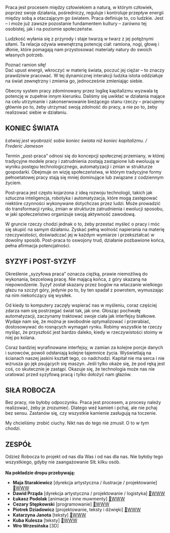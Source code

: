 Praca jest procesem między człowiekiem a naturą, w którym człowiek, poprzez swoje działania, pośredniczy, reguluje i kontroluje przepływ energii między sobą a otaczającym go światem. Praca definiuje to, co ludzkie. Jest – i może już zawsze pozostanie fundamentem kultury – zarówno tej osobistej, jak i na poziomie społeczeństw.

Ludzkość wyłania się z przyrody i staje twarzą w twarz z jej potężnymi siłami. Ta relacja ożywia wewnętrzną potencję ciał: ramiona, nogi, głowę i dłonie, które pomagają nam przystosować materiały natury do swoich własnych potrzeb.

Poznać ramion siłę!
<br>
Dać upust energii, wkroczyć w materię świata, poczuć jej ciężar – to znaczy prawdziwie pracować. W tej dynamicznej interakcji ludzka istota oddziałuje na świat zewnętrzny i zmienia go, jednocześnie zmieniając siebie.

Obecny system pracy zdominowany przez logikę kapitalizmu wyzwala tę potencję w zupełnie innym kierunku. Daliśmy się uwikłać w działania mające na celu utrzymanie i zakonserwowanie bieżącego stanu rzeczy – pracujemy głównie po to, żeby utrzymać swoją zdolność do pracy, a nie po to, żeby realizować siebie w działaniu.

## KONIEC ŚWIATA

_Łatwiej jest wyobrazić sobie koniec świata niż koniec kapitalizmu. / Frederic Jameson_

Termin „post-praca” odnosi się do koncepcji społecznej przemiany, w której tradycyjne modele pracy i zatrudnienia zostają zastąpione lub ewoluują w wyniku postępu technologicznego, automatyzacji i zmian w strukturze gospodarki. Obejmuje on wizję społeczeństwa, w którym tradycyjne formy pełnoetatowej pracy stają się mniej dominujące lub związane z codziennym życiem.

Post-praca jest często kojarzona z ideą rozwoju technologii, takich jak sztuczna inteligencja, robotyka i automatyzacja, które mogą zastępować niektóre czynności wykonywane dotychczas przez ludzi. Może prowadzić do transformacji rynku, zmian w strukturze zatrudnienia i ewolucji sposobu, w jaki społeczeństwo organizuje swoją aktywność zawodową.

W gruncie rzeczy chodzi jednak o to, żeby przestać myśleć o pracy i móc się skupić na samym działaniu. Zyskać pełną wolność napierania na materię rzeczywistości, doświadczać jej w każdym wymiarze i przekształcać w dowolny sposób. Post-praca to oswojony trud, działanie pozbawione końca, pełna afirmacja potencjalności.

## SYZYF i POST-SYZYF

Określenie „syzyfowa praca” oznacza ciężką, prawie niemożliwą do wykonania, bezcelową pracę. Nie mającą końca, z góry skazaną na niepowodzenie.
Syzyf został skazany przez bogów na wtaczanie wielkiego głazu na szczyt góry, jedynie po to, by ten spadał z powrotem, wymuszając na nim niekończący się wysiłek.

Od kiedy to komputery zaczęły wspierać nas w myśleniu, coraz częściej zdarza nam się postrzegać świat tak, jak one. Głosząc pochwałę automatyzacji, zaczynamy traktować swoje ciała jak interfejsy białkowe. Wydaje nam się, że można je swobodnie optymalizować i przerabiać, dostosowywać do rosnących wymagań rynku. Robimy wszystkie te rzeczy myśląc, że przyszłość jest bardzo daleko, kiedy w rzeczywistości stoimy w niej po kolana.

Coraz bardziej wyrafinowane interfejsy, w zamian za kolejne porcje danych i surowców, powoli odsłaniają kolejne tajemnice życia. Wyświetlają na ścianach naszej jaskini kształt tego, co nadchodzi. Kapitał nie ma serca i nie wzrusza go jęk psujących się maszyn. Jeśli tylko okaże się, że pod ręką jest coś, co skutecznie je zastąpi. Okazuje się, że technologia może nas nie uratować przed syzyfową pracą i tylko dołożyć nam głazów.

## SIŁA ROBOCZA

Bez pracy, nie byłoby odpoczynku. Praca jest procesem, a procesy należy realizować, żeby je zrozumieć. Dlatego weź kamień i pchaj, ale nie pchaj bez sensu. Zastanów się, czy wszystkie kamienie zasługują na toczenie.

My chcieliśmy zrobić ciuchy. Nikt nas do tego nie zmusił. O to w tym chodzi.

## ZESPÓŁ

Odzież Robocza to projekt od nas dla Was i od nas dla nas. Nie byłoby tego wszystkiego, gdyby nie zaangażowanie SIŁ kilku osób.
<br>
<br>
**Na pokładzie dropu przebywają:**

-   **Maja Starakiewicz** [dyrekcja artystyczna / ilustracje / projektowanie] [🔗WWW](https://maja.starakiewicz.pl/)
-   **Dawid Prząda** [dyrekcja artystyczna / projektowanie / logistyka] [🔗WWW](https://widok.studio/)
-   **Łukasz Podolak** [animacje i inne muwmenty] [🔗WWW](https://weirdgentlemen.com/)
-   **Cezary Stępkowski** [programowanie] [🔗WWW](https://grupa.robocza.org/)
-   **Piotrek Dziadowicz** [projektowanie, teksty i dźwięki] [🔗WWW](https://grupa.robocza.org/)
-   **Katarzyna Janota** [teksty] [🔗WWW](https://grupa.robocza.org/)
-   **Kuba Kulesza** [teksty] [🔗WWW](https://kubakulesza.pl/)
-   **Wro Wrzesińska** [3D]
